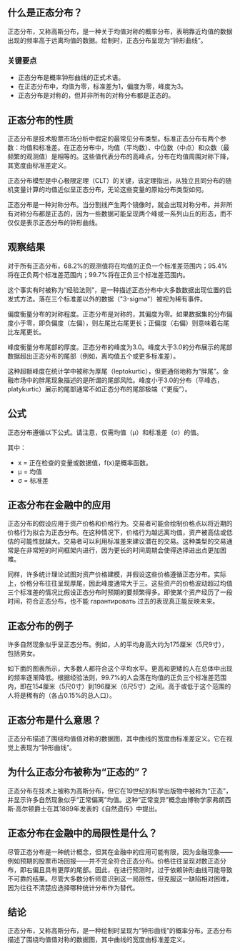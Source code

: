 ## 什么是正态分布？

正态分布，又称高斯分布，是一种关于均值对称的概率分布，表明靠近均值的数据出现的频率高于远离均值的数据。绘制时，正态分布呈现为“钟形曲线”。

### 关键要点

- 正态分布是概率钟形曲线的正式术语。
- 在正态分布中，均值为零，标准差为1，偏度为零，峰度为3。
- 正态分布是对称的，但并非所有的对称分布都是正态的。

## 正态分布的性质

正态分布是技术股票市场分析中假定的最常见分布类型。标准正态分布有两个参数：均值和标准差。在正态分布中，均值（平均数）、中位数（中点）和众数（最频繁的观测值）是相等的。这些值代表分布的高峰点，分布在均值周围对称下降，其宽度由标准差定义。

正态分布模型是中心极限定理（CLT）的关键，该定理指出，从独立且同分布的随机变量计算的均值近似呈正态分布，无论这些变量的原始分布类型如何。

正态分布是一种对称分布。当分割线产生两个镜像时，就会出现对称分布。并非所有对称分布都是正态的，因为一些数据可能呈现两个峰或一系列山丘的形态，而不仅仅是表示正态分布的钟形曲线。

## 观察结果

对于所有正态分布，68.2%的观测值将在均值的正负一个标准差范围内；95.4%将在正负两个标准差范围内；99.7%将在正负三个标准差范围内。

这个事实有时被称为“经验法则”，是一种描述正态分布中大多数数据出现位置的启发式方法。落在三个标准差以外的数据（"3-sigma"）被视为稀有事件。

偏度衡量分布的对称程度。正态分布是对称的，其偏度为零。如果数据集的分布偏度小于零，即负偏度（左偏），则左尾比右尾更长；正偏度（右偏）则意味着右尾比左尾更长。

峰度衡量分布尾部的厚度。正态分布的峰度为3.0。峰度大于3.0的分布展示的尾部数据超出正态分布的尾部（例如，离均值五个或更多标准差）。

这种超额峰度在统计学中被称为厚尾（leptokurtic），但更通俗地称为“胖尾”。金融市场中的胖尾现象描述的是所谓的尾部风险。峰度小于3.0的分布（平峰态，platykurtic）展示的尾部通常不如正态分布的尾部极端（“更瘦”）。

## 公式

正态分布遵循以下公式。请注意，仅需均值（μ）和标准差（σ）的值。

其中：

- x = 正在检查的变量或数据值，f(x)是概率函数。
- μ = 均值
- σ = 标准差

## 正态分布在金融中的应用

正态分布的假设应用于资产价格和价格行为。交易者可能会绘制价格点以将近期的价格行为拟合为正态分布。在这种情况下，价格行为越远离均值，资产被高估或低估的可能性就越大。交易者可以利用标准差来建议潜在的交易。这种类型的交易通常是在非常短的时间框架内进行，因为更长的时间周期会使得选择进出点更加困难。

同样，许多统计理论试图对资产价格建模，并假设这些价格遵循正态分布。实际上，价格分布往往呈现厚尾，因此峰度通常大于三。这些资产的价格波动超过均值三个标准差的情况比假设正态分布时预期的要频繁得多。即使某个资产经历了一段时间，符合正态分布，也不能 гарантировать 过去的表现真正能反映未来。

## 正态分布的例子

许多自然现象似乎呈正态分布。例如，人的平均身高大约为175厘米（5尺9寸），包括男女。

如下面的图表所示，大多数人都符合这个平均水平。更高和更矮的人在总体中出现的频率逐渐降低。根据经验法则，99.7%的人会落在均值的正负三个标准差范围内，即在154厘米（5尺0寸）到196厘米（6尺5寸）之间。高于或低于这个范围的人将是稀有的（各占0.15%的总人口）。

## 正态分布是什么意思？

正态分布描述了围绕均值值对称的数据图，其中曲线的宽度由标准差定义。它在视觉上表现为“钟形曲线”。

## 为什么正态分布被称为“正态的”？

正态分布在技术上被称为高斯分布，但它在19世纪的科学出版物中被称为“正态”，并显示许多自然现象似乎“正常偏离”均值。这种“正常变异”概念由博物学家弗朗西斯·高尔顿爵士在其1889年发表的《自然遗传》中提出。

## 正态分布在金融中的局限性是什么？

尽管正态分布是一种统计概念，但其在金融中的应用可能有限，因为金融现象——例如预期的股票市场回报——并不完全符合正态分布。价格往往呈现对数正态分布，即右偏且具有更厚的尾部。因此，在进行预测时，过于依赖钟形曲线可能导致不可靠的结果。尽管大多数分析师意识到这一局限性，但克服这一缺陷相对困难，因为往往不清楚应选择哪种统计分布作为替代。

## 结论

正态分布，又称高斯分布，是一种绘制时呈现为“钟形曲线”的概率分布。正态分布描述了围绕均值值对称的数据图，其中曲线的宽度由标准差定义。
